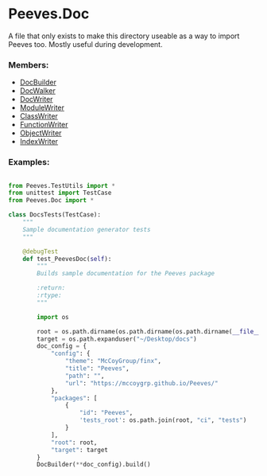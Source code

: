 # <a id="Peeves.Doc">Peeves.Doc</a>
    
A file that only exists to make this directory useable as a way to import Peeves too.
Mostly useful during development.

### Members:

  - [DocBuilder](Peeves/Doc/DocsBuilder/DocBuilder.md)
  - [DocWalker](Peeves/Doc/DocWalker/DocWalker.md)
  - [DocWriter](Peeves/Doc/Writers/DocWriter.md)
  - [ModuleWriter](Peeves/Doc/Writers/ModuleWriter.md)
  - [ClassWriter](Peeves/Doc/Writers/ClassWriter.md)
  - [FunctionWriter](Peeves/Doc/Writers/FunctionWriter.md)
  - [ObjectWriter](Peeves/Doc/Writers/ObjectWriter.md)
  - [IndexWriter](Peeves/Doc/Writers/IndexWriter.md)

### Examples:



```python

from Peeves.TestUtils import *
from unittest import TestCase
from Peeves.Doc import *

class DocsTests(TestCase):
    """
    Sample documentation generator tests
    """

    @debugTest
    def test_PeevesDoc(self):
        """
        Builds sample documentation for the Peeves package

        :return:
        :rtype:
        """

        import os

        root = os.path.dirname(os.path.dirname(os.path.dirname(__file__)))
        target = os.path.expanduser("~/Desktop/docs")
        doc_config = {
            "config": {
                "theme": "McCoyGroup/finx",
                "title": "Peeves",
                "path": "",
                "url": "https://mccoygrp.github.io/Peeves/"
            },
            "packages": [
                {
                    "id": "Peeves",
                    'tests_root': os.path.join(root, "ci", "tests")
                }
            ],
            "root": root,
            "target": target
        }
        DocBuilder(**doc_config).build()
```
